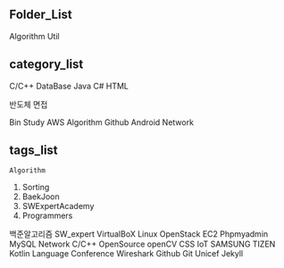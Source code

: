 

## Folder_List

Algorithm
Util

## category_list

C/C++
DataBase
Java
C#
HTML

반도체
면접

Bin
Study
AWS
Algorithm
Github
Android
Network



## tags_list


`Algorithm`
1. Sorting
2. BaekJoon
3. SWExpertAcademy
4. Programmers


백준알고리즘
SW_expert
VirtualBoX
Linux
OpenStack
EC2
Phpmyadmin
MySQL
Network
C/C++
OpenSource
openCV
CSS
IoT
SAMSUNG
TIZEN
Kotlin
Language
Conference
Wireshark
Github
Git
Unicef
Jekyll

